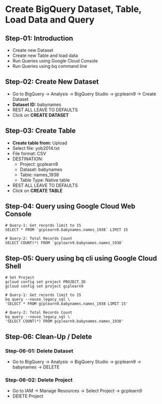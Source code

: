 # Create BigQuery Dataset, Table, Load Data and Query 

## Step-01: Introduction
- Create new Dataset
- Create new Table and load data
- Run Queries using Google Cloud Console
- Run Queries using bq command line

## Step-02: Create New Dataset
- Go to BigQuery -> Analysis -> BigQuery Studio -> gcplearn9 -> Create Dataset
- **Dataset ID:** babynames
- REST ALL LEAVE TO DEFAULTS
- Click on **CREATE DATASET**

## Step-03: Create Table
- **Create table from:** Upload
- Select file: yob2014.txt
- File format: CSV
- DESTINATION:
  - Project: gcplearn9
  - Dataset: babynames
  - Table: names_1938
  - Table Type: Native table
- REST ALL LEAVE TO DEFAULTS
- Click on **CREATE TABLE**  

## Step-04: Query using Google Cloud Web Console
```t
# Query-1: Get records limit to 15
SELECT * FROM `gcplearn9.babynames.names_1938` LIMIT 15

# Query-2: Total Records Count
SELECT COUNT(*) FROM `gcplearn9.babynames.names_1938`
```

## Step-05: Query using bq cli using Google Cloud Shell
```t
# Set Project
gcloud config set project PROJECT_ID
gcloud config set project gcplearn9

# Query-1: Get records limit to 15
bq query --nouse_legacy_sql \
'SELECT * FROM gcplearn9.babynames.names_1938 LIMIT 15'

# Query-2: Total Records Count
bq query --nouse_legacy_sql \
'SELECT COUNT(*) FROM gcplearn9.babynames.names_1938'   
```

## Step-06: Clean-Up / Delete
### Step-06-01: Delete Dataset
- Go to BigQuery -> Analysis -> BigQuery Studio -> gcplearn9 -> babynames -> DELETE
### Step-06-02: Delete Project
- Go to IAM -> Manage Resources -> Select Project -> gcplearn9
- DElETE Project
